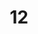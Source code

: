---
layout: painting
title: 12
image: /images/paintings/mdf/JRB Web 44-min.jpg
dimensions: 180mm x 480mm
media: Acrylic on MDF
group: MDF
---
